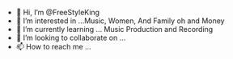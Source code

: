 - 👋 Hi, I’m @FreeStyleKing
- 👀 I’m interested in ...Music, Women, And Family oh and Money
- 🌱 I’m currently learning ... Music Production and Recording
- 💞️ I’m looking to collaborate on ... 
- 📫 How to reach me ...

<!---
FreeStyleKing/FreeStyleKing is a ✨ special ✨ repository because its `README.md` (this file) appears on your GitHub profile.
You can click the Preview link to take a look at your changes.
--->
